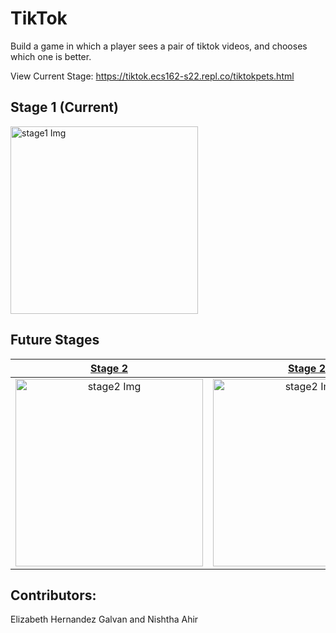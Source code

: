 # TikTok
Build a game in which a player sees a pair of tiktok videos, and chooses which one is better.

View Current Stage: https://tiktok.ecs162-s22.repl.co/tiktokpets.html

## Stage 1 (Current)
<img src = https://ecs-162-spring-2022.profamenta.repl.co/tiktok1/assets/iPad%20Pro%2011%20-%202.png alt="stage1 Img" width="300" height="auto">

## Future Stages
<a href="https://github.com/elizabeth-hernandez-galvan/TikTok-Pt.2">Stage 2</a>           |  <a href="https://github.com/elizabeth-hernandez-galvan/TikTok-Pt.2">Stage 2</a>            |  <a href="https://github.com/elizabeth-hernandez-galvan/TikTok-Pt.3">Stage 3</a>    
:-------------------------:|:-------------------------:|:-------------------------:
<img src = https://ecs-162-spring-2022.profamenta.repl.co/tiktok2/assets/iPad%20Pro%2011_%20-%204.png alt="stage2 Img" width="300" height="auto">  |  <img src = https://ecs-162-spring-2022.profamenta.repl.co/tiktok2/assets/iPad%20Pro%2011_%20-%203.png alt="stage2 Img" width="300" height="auto">  | <img src = https://i.postimg.cc/tTnNVY15/Page-4-Select-a-video.png alt="stage3 Img" width="300" height="auto">

## Contributors: 
Elizabeth Hernandez Galvan and Nishtha Ahir
